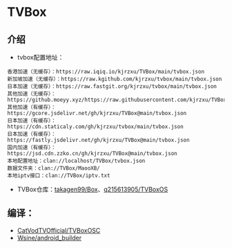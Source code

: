 # TVBox

## 介绍
- tvbox配置地址：
```
香港加速（无缓存）：https://raw.iqiq.io/kjrzxu/TVBox/main/tvbox.json
新加坡加速（无缓存）：https://raw.kgithub.com/kjrzxu/tvbox/main/tvbox.json
日本加速（无缓存）：https://raw.fastgit.org/kjrzxu/tvbox/main/tvbox.json
其他加速（无缓存）：https://github.moeyy.xyz/https://raw.githubusercontent.com/kjrzxu/TVBox/main/tvbox.json
其他加速（有缓存）：https://gcore.jsdelivr.net/gh/kjrzxu/TVBox@main/tvbox.json
日本加速（有缓存）：https://cdn.staticaly.com/gh/kjrzxu/tvbox/main/tvbox.json
日本加速（有缓存）：https://fastly.jsdelivr.net/gh/kjrzxu/TVBox@main/tvbox.json
国内加速（有缓存）：https://jsd.cdn.zzko.cn/gh/kjrzxu/TVBox@main/tvbox.json
本地配置地址：clan://localhost/TVBox/tvbox.json
数据文件夹：clan://TVBox/MaooXB/
本地iptv接口：clan://TVBox/iptv.txt
```
- TVBox仓库：[takagen99/Box](https://github.com/takagen99/Box)、[q215613905/TVBoxOS](https://github.com/q215613905/TVBoxOS)

## 编译：
- [CatVodTVOfficial/TVBoxOSC](https://github.com/CatVodTVOfficial/TVBoxOSC) 
- [Wsine/android_builder](https://github.com/Wsine/android_builder) 
